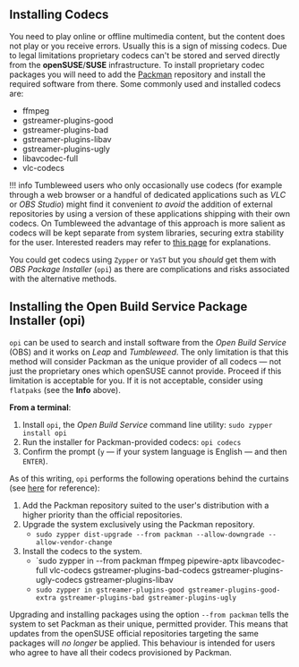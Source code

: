 ## Installing Codecs 
You need to play online or offline multimedia content, but the content does not play or you receive errors. Usually this is a sign of missing codecs. Due to legal limitations proprietary codecs can't be stored and served directly from the __openSUSE__/__SUSE__ infrastructure. To install proprietary codec packages you will need to add the [Packman](http://packman.links2linux.org/) repository and install the required software from there. Some commonly used and installed codecs are:

- ffmpeg
- gstreamer-plugins-good
- gstreamer-plugins-bad
- gstreamer-plugins-libav
- gstreamer-plugins-ugly
- libavcodec-full
- vlc-codecs

!!! info
    Tumbleweed users who only occasionally use codecs (for example through a web browser or a handful of dedicated applications such as _VLC_ or _OBS Studio_) might find it convenient _to avoid_ the addition of external repositories by using a version of these applications shipping with their own codecs. On Tumbleweed the advantage of this approach is more salient as codecs will be kept separate from system libraries, securing extra stability for the user. Interested readers may refer to [this page](alternative_procurement.md#flatpaks) for explanations.

You could get codecs using `Zypper` or `YaST` but you _should_ get them with _OBS Package Installer_ (`opi`) as there are complications and risks associated with the alternative methods.

## Installing the Open Build Service Package Installer (opi) 
`opi` can be used to search and install software from the _Open Build Service_ (OBS) and it works on _Leap_ and _Tumbleweed_. The only limitation is that this method will consider Packman as the unique provider of all codecs — not just the proprietary ones which openSUSE cannot provide. Proceed if this limitation is acceptable for you. If it is not acceptable, consider using `flatpaks` (see the __Info__ above).

__From a terminal__:

1. Install `opi`, the _Open Build Service_ command line utility: `sudo zypper install opi`
2. Run the installer for Packman-provided codecs: `opi codecs`
3. Confirm the prompt (`y` — if your system language is English — and then `ENTER`).

As of this writing, `opi` performs the following operations behind the curtains (see [here](https://github.com/openSUSE/opi/commits/master/opi/plugins/packman.py) for reference):

1. Add the Packman repository suited to the user's distribution with a higher priority than the official repositories.
2. Upgrade the system exclusively using the Packman repository.
   + `sudo zypper dist-upgrade --from packman --allow-downgrade --allow-vendor-change`
3. Install the codecs to the system.
   + `sudo zypper in --from packman ffmpeg pipewire-aptx libavcodec-full vlc-codecs gstreamer-plugins-bad-codecs gstreamer-plugins-ugly-codecs gstreamer-plugins-libav
   + `sudo zypper in gstreamer-plugins-good gstreamer-plugins-good-extra gstreamer-plugins-bad gstreamer-plugins-ugly`


Upgrading and installing packages using the option `--from packman` tells the system to set Packman as their unique, permitted provider. This means that updates from the openSUSE official repositories targeting the same packages will _no longer_ be applied. This behaviour is intended for users who agree to have all their codecs provisioned by Packman.

